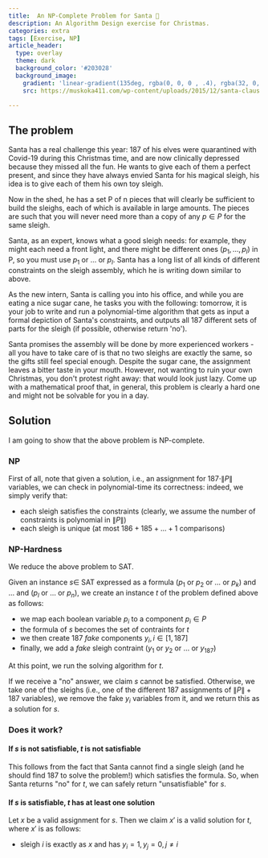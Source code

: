 ```yaml
---
title:  An NP-Complete Problem for Santa 🎅
description: An Algorithm Design exercise for Christmas.
categories: extra 
tags: [Exercise, NP]
article_header:
  type: overlay
  theme: dark
  background_color: '#203028'
  background_image:
    gradient: 'linear-gradient(135deg, rgba(0, 0, 0 , .4), rgba(32, 0, 32, .4))'
    src: https://muskoka411.com/wp-content/uploads/2015/12/santa-claus.jpg

---
```


## The problem

Santa has a real challenge this year: 187 of his elves were quarantined with Covid-19 during this Christmas time, and are now clinically depressed because they missed all the fun.
He wants to give each of them a perfect present, and since they have always envied Santa for his magical sleigh, his idea is to give each of them his own toy sleigh.

Now in the shed, he has a set P of n pieces that will clearly be sufficient to build the sleighs, each of which is available in large amounts.
The pieces are such that you will never need more than a copy of any $p \in P$ for the same sleigh.

Santa, as an expert, knows what a good sleigh needs: for example, they might each need a front light, and there might be different ones $(p_1, \dots, p_l)$ in P, so you must use $p_1$ or $\dots$ or $p_l$.
Santa has a long list of all kinds of different constraints on the sleigh assembly, which he is writing down similar to above.

As the new intern, Santa is calling you into his office, and while you are eating a nice sugar cane, he tasks you with the following: tomorrow, it is your job to write and run a polynomial-time algorithm that gets as input a formal depiction of Santa's constraints, and outputs all 187 different sets of parts for the sleigh (if possible, otherwise return 'no').

Santa promises the assembly will be done by more experienced workers - all you have to take care of is that no two sleighs are exactly the same, so the gifts still feel special enough.
Despite the sugar cane, the assignment leaves a bitter taste in your mouth.
However, not wanting to ruin your own Christmas, you don't protest right away: that would look just lazy.
Come up with a mathematical proof that, in general, this problem is clearly a hard one and might not be solvable for you in a day.

## Solution

I am going to show that the above problem is NP-complete.

### NP

First of all, note that given a solution, i.e., an assignment for $187 \cdot  \|P\|$ variables, we can check in polynomial-time its correctness: indeed, we simply verify that:

- each sleigh satisfies the constraints (clearly, we assume the number of constraints is polynomial in $\|P\|$)
- each sleigh is unique (at most $186 + 185 + \dots + 1$ comparisons)

### NP-Hardness

We reduce the above problem to SAT.

Given an instance $s \in$ SAT expressed as a formula ($p_1$ or $p_2$ or $\dots$ or $p_k$) and $\dots$ and ($p_l$ or $\dots$ or $p_n$), we create an instance $t$ of the problem defined above as follows:

- we map each boolean variable $p_i$ to a component $p_i \in P$
- the formula of $s$ becomes the set of contraints for $t$
- we then create 187 *fake* components $y_i, i \in [1, 187]$
- finally, we add a *fake* sleigh contraint ($y_1$ or $y_2$ or $\dots$ or $y_{187}$)

At this point, we run the solving algorithm for $t$.

If we receive a "no" answer, we claim $s$ cannot be satisfied.
Otherwise, we take one of the sleighs (i.e., one of the different 187 assignments of $\|P\| + 187$ variables), we remove the fake $y_i$ variables from it, and we return this as a solution for $s$.

### Does it work?

#### If $s$ is not satisfiable, $t$ is not satisfiable

This follows from the fact that Santa cannot find a single sleigh (and he should find 187 to solve the problem!) which satisfies the formula.
So, when Santa returns "no" for $t$, we can safely return "unsatisfiable" for $s$.

#### If $s$ is satisfiable, $t$ has at least one solution

Let $x$ be a valid assignment for $s$.
Then we claim $x'$ is a valid solution for $t$, where $x'$ is as follows:

- sleigh $i$ is exactly as $x$ and has $y_i = 1, y_j = 0, j \ne i$